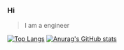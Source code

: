 ### Hi

> I am a engineer

[![Top Langs](https://github-readme-stats.vercel.app/api/top-langs/?username=EchoZhaoH&layout=compact)](https://github.com/anuraghazra/github-readme-stats) [![Anurag's GitHub stats](https://github-readme-stats.vercel.app/api?username=EchoZhaoH&count_private=true&show_icons=true&theme=tokyonight&include_all_commits=true)](https://github.com/anuraghazra/github-readme-stats)

